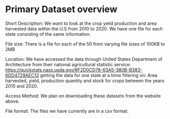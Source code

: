 # Primary Dataset overview

Short Description: We want to look at the crop yield production and area harvested data within the U.S from 2010 to 2020. We have one file for each state consisting of the same information.

File size: There is a file for each of the 50 from varying file sizes of 100KB to 2MB

Location: We have accessed the data through United States Department of Architecture from their national agricultural statistic service: https://quickstats.nass.usda.gov/#F2D0CD78-63A5-380B-B383-6DD4729AEC13
getting the data for one state at a timie filtering on: Area harvested, yield, production quantity and stock for crops between the years 2010 and 2020. 

Access Method: We plan on downloading these datasets from the website above. 

File format: The files we have currently are in a csv format.
